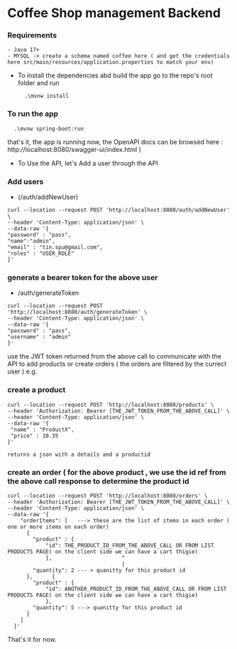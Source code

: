 # Coffee Shop management Backend 

### Requirements
    - Java 17+
    - MYSQL -> create a schema named coffee here ( and get the credentials here src/main/resources/application.properties to match your env)

- To install the dependencies abd build the app go to the repo's root folder and run

  ```
    .\mvnw install
  ```
### To run the app  
  ```
    .\mvnw spring-boot:run
  ```
  that's it, the app is running now, the OpenAPI docs can be browsed here : http://localhost:8080/swagger-ui/index.html )

- To Use the API, let's Add a user through the API

###  Add users 
- (/auth/addNewUser)
```
curl --location --request POST 'http://localhost:8080/auth/addNewUser' \
--header 'Content-Type: application/json' \
--data-raw '{
"password" : "pass",
"name":"admin",
"email" : "tin.spu@gmail.com",
"roles" : "USER_ROLE"
}'
```
###  generate a bearer token for the above user 
- /auth/generateToken
```
curl --location --request POST 'http://localhost:8080/auth/generateToken' \
--header 'Content-Type: application/json' \
--data-raw '{
"password" : "pass",
"username" : "admin"
}'
```
 use the JWT token returned from the above call to communicate with the API to add products or create orders ( the orders are filtered by the currect user )
e.g.

###  create a product 
```
curl --location --request POST 'http://localhost:8080/products' \
--header 'Authorization: Bearer [THE_JWT_TOKEN_FROM_THE_ABOVE_CALL]' \
--header 'Content-Type: application/json' \
--data-raw '{
 "name" : "ProductX",
 "price" : 10.35
}'

returns a json with a details and a productid

```
###  create an order ( for the above product , we use the id ref from the above call response to determine the product id
```
curl --location --request POST 'http://localhost:8080/orders' \
--header 'Authorization: Bearer [THE_JWT_TOKEN_FROM_THE_ABOVE_CALL]' \
--header 'Content-Type: application/json' \
--data-raw '{
    "orderItems": [   ---> these are the list of items in each order ( one or more items on each order)
      {
        "product" : { 
            "id": THE_PRODUCT_ID_FROM_THE_ABOVE_CALL OR FROM LIST PRODUCTS PAGE( on the client side we can have a cart thigie)
            },                      ^  
                                    |
        "quantity": 2 --- > quanitty for this product id
      },      {
        "product" : { 
            "id": ANOTHER_PRODUCT_ID_FROM_THE_ABOVE_CALL OR FROM LIST PRODUCTS PAGE( on the client side we can have a cart thigie)
            },
        "quantity": 5 ---> quanitty for this product id
      }
    ]
  }'
 ```

 

That's it for now.

 
